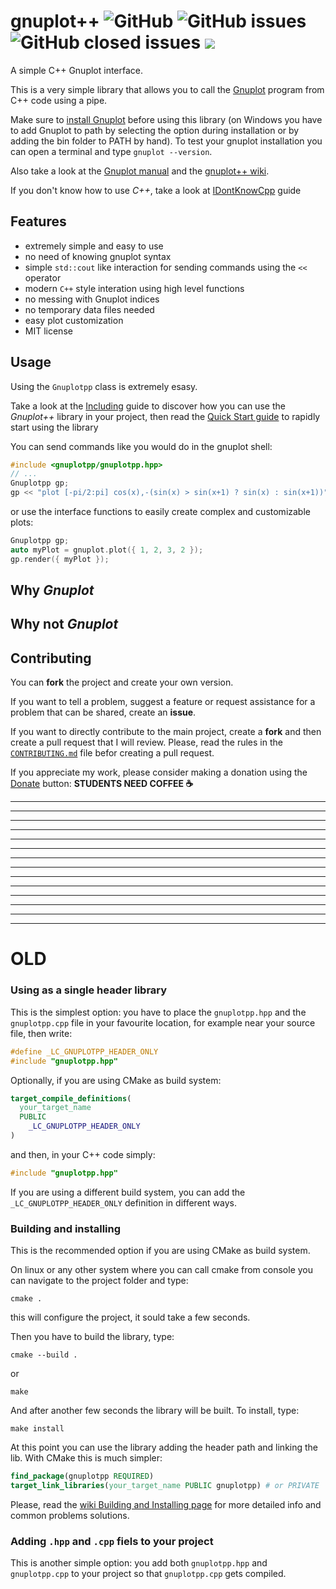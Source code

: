 <!-- LC_NOTICE_BEGIN
===============================================================================
|                        Copyright (C) 2021 Luca Ciucci                       |
|-----------------------------------------------------------------------------|
| Important notices:                                                          |
|  - This work is distributed under the MIT license, feel free to use this    |
|   work as you wish.                                                         |
|  - Read the license file for further info.                                  |
| Written by Luca Ciucci <luca.ciucci99@gmail.com>, 2021                      |
===============================================================================
LC_NOTICE_END -->

<!-- https://github.com/badges/shields/blob/master/README.md -->
<!-- https://shields.io/ -->

# gnuplot++ ![GitHub](https://img.shields.io/github/license/LucaCiucci/gnuplotpp) ![GitHub issues](https://img.shields.io/github/issues/LucaCiucci/gnuplotpp) ![GitHub closed issues](https://img.shields.io/github/issues-closed-raw/LucaCiucci/gnuplotpp) [![](https://www.paypalobjects.com/en_US/i/btn/btn_donate_LG.gif)](https://www.paypal.com/donate?hosted_button_id=6WDUWJUNWKKP4)
A simple C++ Gnuplot interface.


This is a very simple library that allows you to call the [Gnuplot](http://www.gnuplot.info/) program from C++ code using a pipe.

Make sure to [install Gnuplot](http://www.gnuplot.info/download.html) before using this library (on Windows you have to add Gnuplot to path by selecting the option during installation or by adding the bin folder to PATH by hand). To test your gnuplot installation you can open a terminal and type `gnuplot --version`.

Also take a look at the [Gnuplot manual](http://www.gnuplot.info/docs_5.0/gnuplot.pdf) and the [gnuplot++ wiki](https://github.com/LucaCiucci/gnuplotpp/wiki).

If you don't know how to use *C++*, take a look at [IDontKnowCpp](./docs/IDontKnowCpp.md) guide

## Features

 - extremely simple and easy to use
 - no need of knowing gnuplot syntax
 - simple `std::cout` like interaction for sending commands using the `<<` operator
 - modern `C++` style interation using high level functions
 - no messing with Gnuplot indices
 - no temporary data files needed
 - easy plot customization
 - MIT license

## Usage
Using the `Gnuplotpp` class is extremely esasy.

Take a look at the [Including](./docs/Including.md) guide to discover how you can use the _Gnuplot++_ library in your project, then read the [Quick Start guide](./docs/QuickStart.md) to rapidly start using the library

You can send commands like you would do in the gnuplot shell:
```cpp
#include <gnuplotpp/gnuplotpp.hpp>
// ...
Gnuplotpp gp;
gp << "plot [-pi/2:pi] cos(x),-(sin(x) > sin(x+1) ? sin(x) : sin(x+1))" << std::endl;
```
or use the interface functions to easily create complex and customizable plots:
```cpp
Gnuplotpp gp;
auto myPlot = gnuplot.plot({ 1, 2, 3, 2 });
gp.render({ myPlot });
```

## Why *Gnuplot*

## Why not *Gnuplot*

## Contributing

You can **fork** the project and create your own version.

If you want to tell a problem, suggest a feature or request assistance for a problem that can be shared, create an **issue**.

If you want to directly contribute to the main project, create a **fork** and then create a pull request that I will review. Please, read the rules in the [`CONTRIBUTING.md`](CONTRIBUTING.md) file befor creating a pull request.

If you appreciate my work, please consider making a donation using the [Donate](https://www.paypal.com/donate?hosted_button_id=6WDUWJUNWKKP4) button: **STUDENTS NEED COFFEE :coffee:**

---
---
---
---
---
---
---
---
---
---
---
---
---
---

# OLD

### Using as a single header library

This is the simplest option: you have to place the `gnuplotpp.hpp` and the `gnuplotpp.cpp` file in your favourite location, for example near your source file, then write:
```cpp
#define _LC_GNUPLOTPP_HEADER_ONLY
#include "gnuplotpp.hpp"
```

Optionally, if you are using CMake as build system:
```cmake
target_compile_definitions(
  your_target_name
  PUBLIC
    _LC_GNUPLOTPP_HEADER_ONLY
)
```
and then, in your C++ code simply:
```C++
#include "gnuplotpp.hpp"
```

If you are using a different build system, you can add the `_LC_GNUPLOTPP_HEADER_ONLY` definition in different ways.

### Building and installing

This is the recommended option if you are using CMake as build system.

On linux or any other system where you can call cmake from console you can navigate to the project folder and type:
```
cmake .
```
this will configure the project, it sould take a few seconds.

Then you have to build the library, type:
```
cmake --build .
```
or
```
make
```

And after another few seconds the library will be built. To install, type:
```
make install
```

At this point you can use the library adding the header path and linking the lib. With CMake this is much simpler:
```cmake
find_package(gnuplotpp REQUIRED)
target_link_libraries(your_target_name PUBLIC gnuplotpp) # or PRIVATE
```

Please, read the [wiki Building and Installing page](https://github.com/LucaCiucci/gnuplotpp/wiki/Building-and-Installing) for more detailed info and common problems solutions.

### Adding `.hpp` and `.cpp` fiels to your project

This is another simple option: you add both `gnuplotpp.hpp` and `gnuplotpp.cpp` to your project so that `gnuplotpp.cpp` gets compiled.